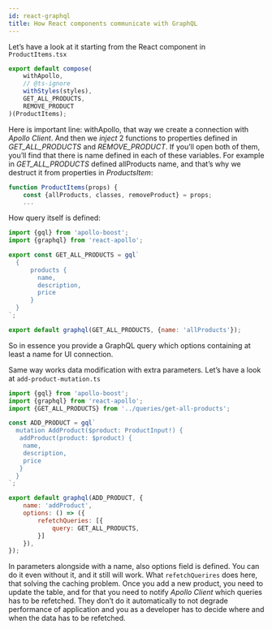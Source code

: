 ```yaml
---
id: react-graphql
title: How React components communicate with GraphQL
---
```


Let’s have a look at it starting from the React component in ```ProductItems.tsx```

```js
export default compose(
    withApollo,
    // @ts-ignore
    withStyles(styles),
    GET_ALL_PRODUCTS,
    REMOVE_PRODUCT
)(ProductItems);
```

Here is important line: withApollo, that way we create a connection with _Apollo Client_. And then we _inject_ 
2 functions to properties defined in _GET_ALL_PRODUCTS_ and _REMOVE_PRODUCT_. 
If you’ll open both of them, you’ll find that there is name defined in each of these variables. 
For example in _GET_ALL_PRODUCTS_ defined allProducts name, 
and that’s why we destruct it from properties in _ProductsItem_:

```js
function ProductItems(props) {
    const {allProducts, classes, removeProduct} = props;
    ...
```

How query itself is defined:

```js
import {gql} from 'apollo-boost';
import {graphql} from 'react-apollo';

export const GET_ALL_PRODUCTS = gql`
  {
      products {
        name,
        description,
        price
      }
  }
`;

export default graphql(GET_ALL_PRODUCTS, {name: 'allProducts'});
```

So in essence you provide a GraphQL query which options containing at least a name for UI connection.

Same way works data modification with extra parameters. Let’s have a look at ```add-product-mutation.ts```

```js
import {gql} from 'apollo-boost';
import {graphql} from 'react-apollo';
import {GET_ALL_PRODUCTS} from '../queries/get-all-products';

const ADD_PRODUCT = gql`
  mutation AddProduct($product: ProductInput!) {
   addProduct(product: $product) {
    name,
    description,
    price
   }
  }
`;

export default graphql(ADD_PRODUCT, {
    name: 'addProduct',
    options: () => ({
        refetchQueries: [{
            query: GET_ALL_PRODUCTS,
        }]
    }),
});
```

In parameters alongside with a name, also options field is defined. You can do it even without it, and it still will work.
What ```refetchQuerires``` does here, that solving the caching problem. 
Once you add a new product, you need to update the table, and for that you need to notify _Apollo Client_ which queries has to be refetched.
They don’t do it automatically to not degrade performance of application 
and you as a developer has to decide where and when the data has to be refetched.





